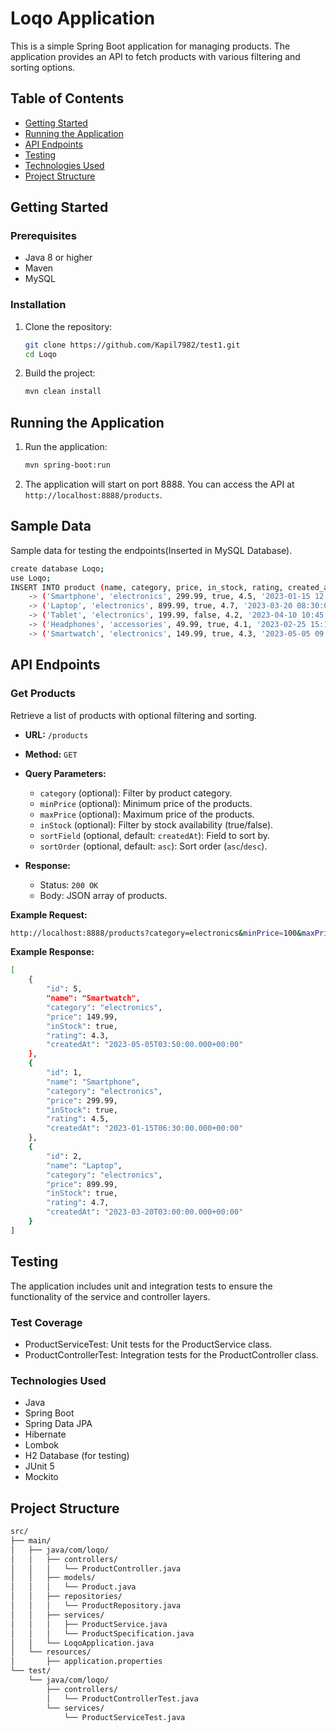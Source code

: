 # Loqo Application

This is a simple Spring Boot application for managing products. The application provides an API to fetch products with various filtering and sorting options.

## Table of Contents

- [Getting Started](#getting-started)
- [Running the Application](#running-the-application)
- [API Endpoints](#api-endpoints)
- [Testing](#testing)
- [Technologies Used](#technologies-used)
- [Project Structure](#project-structure)

## Getting Started

### Prerequisites

- Java 8 or higher
- Maven
- MySQL

### Installation

1. Clone the repository:

    ```bash
    git clone https://github.com/Kapil7982/test1.git
    cd Loqo
    ```

2. Build the project:

    ```bash
    mvn clean install
    ```

## Running the Application

1. Run the application:

    ```bash
    mvn spring-boot:run
    ```

2. The application will start on port 8888. You can access the API at `http://localhost:8888/products`.

## Sample Data 
Sample data for testing the endpoints(Inserted in MySQL Database).
```bash
create database Loqo;
use Loqo;
INSERT INTO product (name, category, price, in_stock, rating, created_at) VALUES
    -> ('Smartphone', 'electronics', 299.99, true, 4.5, '2023-01-15 12:00:00'),
    -> ('Laptop', 'electronics', 899.99, true, 4.7, '2023-03-20 08:30:00'),
    -> ('Tablet', 'electronics', 199.99, false, 4.2, '2023-04-10 10:45:00'),
    -> ('Headphones', 'accessories', 49.99, true, 4.1, '2023-02-25 15:15:00'),
    -> ('Smartwatch', 'electronics', 149.99, true, 4.3, '2023-05-05 09:20:00');
```
## API Endpoints

### Get Products

Retrieve a list of products with optional filtering and sorting.

- **URL:** `/products`
- **Method:** `GET`
- **Query Parameters:**
  - `category` (optional): Filter by product category.
  - `minPrice` (optional): Minimum price of the products.
  - `maxPrice` (optional): Maximum price of the products.
  - `inStock` (optional): Filter by stock availability (true/false).
  - `sortField` (optional, default: `createdAt`): Field to sort by.
  - `sortOrder` (optional, default: `asc`): Sort order (`asc`/`desc`).

- **Response:**
  - Status: `200 OK`
  - Body: JSON array of products.

**Example Request:**

```bash
http://localhost:8888/products?category=electronics&minPrice=100&maxPrice=1000&inStock=true&sortField=price&sortOrder=asc
```
**Example Response:**

```bash
[
    {
        "id": 5,
        "name": "Smartwatch",
        "category": "electronics",
        "price": 149.99,
        "inStock": true,
        "rating": 4.3,
        "createdAt": "2023-05-05T03:50:00.000+00:00"
    },
    {
        "id": 1,
        "name": "Smartphone",
        "category": "electronics",
        "price": 299.99,
        "inStock": true,
        "rating": 4.5,
        "createdAt": "2023-01-15T06:30:00.000+00:00"
    },
    {
        "id": 2,
        "name": "Laptop",
        "category": "electronics",
        "price": 899.99,
        "inStock": true,
        "rating": 4.7,
        "createdAt": "2023-03-20T03:00:00.000+00:00"
    }
]
```
## Testing

The application includes unit and integration tests to ensure the functionality of the service and controller layers.

### Test Coverage
- ProductServiceTest: Unit tests for the ProductService class.
- ProductControllerTest: Integration tests for the ProductController class.

### Technologies Used
- Java
- Spring Boot
- Spring Data JPA
- Hibernate
- Lombok
- H2 Database (for testing)
- JUnit 5
- Mockito

## Project Structure
```bash
src/
├── main/
│   ├── java/com/loqo/
│   │   ├── controllers/
│   │   │   └── ProductController.java
│   │   ├── models/
│   │   │   └── Product.java
│   │   ├── repositories/
│   │   │   └── ProductRepository.java
│   │   ├── services/
│   │   │   ├── ProductService.java
│   │   │   └── ProductSpecification.java
│   │   └── LoqoApplication.java
│   └── resources/
│       ├── application.properties
└── test/
    └── java/com/loqo/
        ├── controllers/
        │   └── ProductControllerTest.java
        └── services/
            └── ProductServiceTest.java
```
